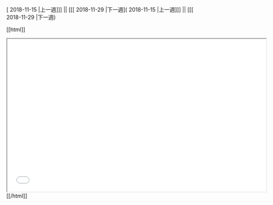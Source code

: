 [ 2018-11-15 |上一週]]] || [[[ 2018-11-29 |下一週]( 2018-11-15 |上一週]]] || [[[ 2018-11-29 |下一週)



[[html]]
<iframe src='<http://pad.hackingthursday.org>  ?showControls=true&showChat=true&showLineNumbers=true&useMonospaceFont=false' width=675 height=400></iframe>
[[/html]]